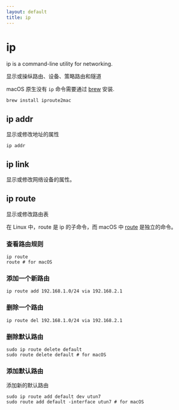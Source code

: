 ```yaml
---
layout: default
title: ip
---
```


# ip

ip is a command-line utility for networking.

显示或操纵路由、设备、策略路由和隧道

macOS 原生没有 `ip` 命令需要通过 [brew](../macos/brew) 安装.

```shell
brew install iproute2mac
```

## ip addr

显示或修改地址的属性

```shell
ip addr
```

## ip link

显示或修改网络设备的属性。

## ip route

显示或修改路由表

在 Linux 中，route 是 ip 的子命令，而 macOS 中 [route](../macos/route) 是独立的命令。

### 查看路由规则

```shell
ip route
route # for macOS
```

### 添加一个新路由

```shell
ip route add 192.168.1.0/24 via 192.168.2.1
```

### 删除一个路由

```shell
ip route del 192.168.1.0/24 via 192.168.2.1
```

### 删除默认路由

```shell
sudo ip route delete default
sudo route delete default # for macOS
```

### 添加默认路由

添加新的默认路由

```shell
sudo ip route add default dev utun7
sudo route add default -interface utun7 # for macOS
```
